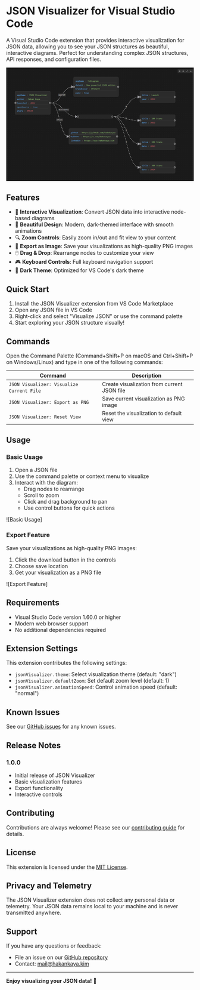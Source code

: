 # JSON Visualizer for Visual Studio Code

A Visual Studio Code extension that provides interactive visualization for JSON data, allowing you to see your JSON structures as beautiful, interactive diagrams. Perfect for understanding complex JSON structures, API responses, and configuration files.

![JSON Visualizer Demo](images/image.png)

## Features

- 🎯 **Interactive Visualization**: Convert JSON data into interactive node-based diagrams
- 🎨 **Beautiful Design**: Modern, dark-themed interface with smooth animations
- 🔍 **Zoom Controls**: Easily zoom in/out and fit view to your content
- 📸 **Export as Image**: Save your visualizations as high-quality PNG images
- 🖱️ **Drag & Drop**: Rearrange nodes to customize your view
- 🎮 **Keyboard Controls**: Full keyboard navigation support
- 🌙 **Dark Theme**: Optimized for VS Code's dark theme

## Quick Start

1. Install the JSON Visualizer extension from VS Code Marketplace
2. Open any JSON file in VS Code
3. Right-click and select "Visualize JSON" or use the command palette
4. Start exploring your JSON structure visually!

## Commands

Open the Command Palette (Command+Shift+P on macOS and Ctrl+Shift+P on Windows/Linux) and type in one of the following commands:

| Command | Description |
|---------|-------------|
| `JSON Visualizer: Visualize Current File` | Create visualization from current JSON file |
| `JSON Visualizer: Export as PNG` | Save current visualization as PNG image |
| `JSON Visualizer: Reset View` | Reset the visualization to default view |

## Usage

### Basic Usage
1. Open a JSON file
2. Use the command palette or context menu to visualize
3. Interact with the diagram:
   - Drag nodes to rearrange
   - Scroll to zoom
   - Click and drag background to pan
   - Use control buttons for quick actions

![Basic Usage]

### Export Feature
Save your visualizations as high-quality PNG images:
1. Click the download button in the controls
2. Choose save location
3. Get your visualization as a PNG file

![Export Feature]

## Requirements

- Visual Studio Code version 1.60.0 or higher
- Modern web browser support
- No additional dependencies required

## Extension Settings

This extension contributes the following settings:

* `jsonVisualizer.theme`: Select visualization theme (default: "dark")
* `jsonVisualizer.defaultZoom`: Set default zoom level (default: 1)
* `jsonVisualizer.animationSpeed`: Control animation speed (default: "normal")

## Known Issues

See our [GitHub issues](https://github.com/haknkayaa/JSONVisualizerForVSCode/issues) for any known issues.

## Release Notes

### 1.0.0
- Initial release of JSON Visualizer
- Basic visualization features
- Export functionality
- Interactive controls

## Contributing

Contributions are always welcome! Please see our [contributing guide](CONTRIBUTING.md) for details.

## License

This extension is licensed under the [MIT License](LICENSE).

## Privacy and Telemetry

The JSON Visualizer extension does not collect any personal data or telemetry. Your JSON data remains local to your machine and is never transmitted anywhere.

## Support

If you have any questions or feedback:
- File an issue on our [GitHub repository](https://github.com/haknkayaa/JSONVisualizerForVSCode/issues)
- Contact: mail@hakankaya.kim

---

**Enjoy visualizing your JSON data!** 🎉